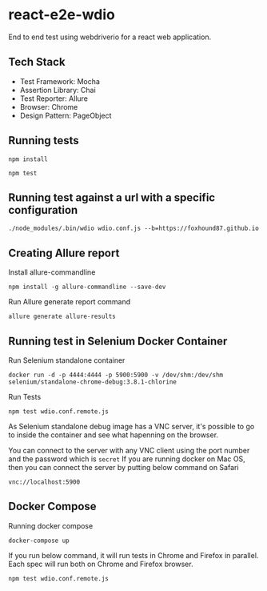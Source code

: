 # react-e2e-wdio

End to end test using webdriverio for a react web application.

## Tech Stack
* Test Framework: Mocha
* Assertion Library: Chai
* Test Reporter: Allure
* Browser: Chrome
* Design Pattern: PageObject

## Running tests

```
npm install
```
```
npm test
```

## Running test against a url with a specific configuration

```
./node_modules/.bin/wdio wdio.conf.js --b=https://foxhound87.github.io
```

## Creating Allure report

Install allure-commandline

```
npm install -g allure-commandline --save-dev
```

Run Allure generate report command

```
allure generate allure-results
```

## Running test in Selenium Docker Container

Run Selenium standalone container
```
docker run -d -p 4444:4444 -p 5900:5900 -v /dev/shm:/dev/shm selenium/standalone-chrome-debug:3.8.1-chlorine
```

Run Tests

```
npm test wdio.conf.remote.js
```

As Selenium standalone debug image has a VNC server, it's possible to go to inside
the container and see what hapenning on the browser.

You can connect to the server with any VNC client using the port number and the password
which is `secret`
If you are running docker on Mac OS, then you can connect the server by putting below command on Safari

```
vnc://localhost:5900
```

## Docker Compose

Running docker compose

```
docker-compose up
```

If you run below command, it will run tests in Chrome and Firefox in parallel. Each spec will run both on Chrome and Firefox browser.

```
npm test wdio.conf.remote.js
```
